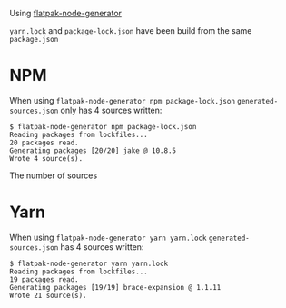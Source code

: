 Using [flatpak-node-generator](https://github.com/flatpak/flatpak-builder-tools/tree/master/node)

`yarn.lock` and `package-lock.json` have been build from the same `package.json`

# NPM

When using `flatpak-node-generator npm package-lock.json` `generated-sources.json` only has 4 sources written:

```console
$ flatpak-node-generator npm package-lock.json
Reading packages from lockfiles...
20 packages read.
Generating packages [20/20] jake @ 10.8.5                                                                                                                                                                                               
Wrote 4 source(s).
```

The number of sources

# Yarn

When using `flatpak-node-generator yarn yarn.lock` `generated-sources.json` has 4 sources written:

```console
$ flatpak-node-generator yarn yarn.lock
Reading packages from lockfiles...
19 packages read.
Generating packages [19/19] brace-expansion @ 1.1.11                                                                                                                                                                                    
Wrote 21 source(s).
```

